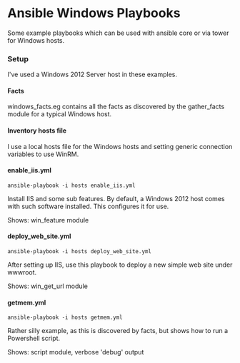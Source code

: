 # Ansible Windows Playbooks

Some example playbooks which can be used with ansible core or via tower for Windows hosts.

### Setup

I've used a Windows 2012 Server host in these examples.

#### Facts
windows_facts.eg contains all the facts as discovered by the gather_facts module for a typical Windows host.

#### Inventory hosts file

I use a local hosts file for the Windows hosts and setting generic connection variables to use WinRM.

#### enable_iis.yml
```
ansible-playbook -i hosts enable_iis.yml
```

Install IIS and some sub features. 
By default, a Windows 2012 host comes with such software installed. This configures it for use.

Shows: win_feature module

#### deploy_web_site.yml
```
ansible-playbook -i hosts deploy_web_site.yml
```

After setting up IIS, use this playbook to deploy a new simple web site under wwwroot.

Shows: win_get_url module

#### getmem.yml
```
ansible-playbook -i hosts getmem.yml
```

Rather silly example, as this is discovered by facts, but shows how to run a Powershell script.

Shows: script module, verbose 'debug' output

